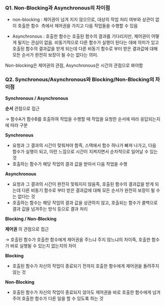### **Q1. Non-Blocking과 Asynchronous의 차이점**

- non-blocking : 제어권이 넘겨 지지 않으므로, 대상의 작업 처리 여부와 상관이 없이 호출한 함수
 측에서 제어권을 가지고 다음 작업들을 수행할 수 있음

- Asynchronous : 호출한 함수는 호출된 함수의 결과를 기다리지만, 제어권이 어떻게 될지는 관심이 없음. 비동기적으로 다른 함수가 실행이 된다는 데에 의미가 있고 호출된 함수의 결과값을 받게 되는데 다른 비동기 함수로 부터 받은 결과값에 대해 모든 순서가 완전히 보장이 될 수는 없다는 의미.

Non-blocking은 제어권의 관점, Asynchronous은 시간의 관점으로 봐야함

### **Q2. Synchronous/Asynchronous와 Blocking/Non-Blocking의 차이점**

**Synchronous / Asynchronous**

**순서** 관점으로 접근

→ 함수A가 함수B를 호출하여 작업을 수행할 때 작업을 요청한 순서에 따라 응답되는지에 따라 구분

**Synchronous**

- 요청과 그 결과의 시간이 맞춰져야 함즉, 스택에서 함수 하나가 빠져 나가고, 다음 함수가 실행이 되고, 이런 느낌으로 시간이 지켜지면서 순차적으로 일어날 수 있는 것
- 호출하는 함수가 해당 작업의 결과 값을 받아서 다음 작업을 수행

**Asynchronous**

- 요청과 그 결과의 시간이 완전히 맞춰지지 않음즉, 호출된 함수의 결과값을 받게 되는데 다른 비동기 함수로 부터 받은 결과값에 대해 모든 순서가 완전히 보장이 될 수는 없다는 것
- 호출하는 함수는 해당 작업의 결과 값을 상관하지 않고, 호출되는 함수가 콜백으로 결과 값을 넘겨주는 방식 등으로 결과 처리

**Blocking / Non-Blocking**

**제어권** 의 관점으로 접근

→ 호출된 함수가 호출한 함수에게 제어권을 주느냐 주지 않느냐의 차이즉, 호출한 함수가 바로 실행될 수 있는지 없는지의 차이

**Blocking**

- 호출된 함수가 자신의 작업이 종료되기 전까지 호출한 함수에게 제어권을 돌려주지 않는 것

**Non-Blocking**

- 호출된 함수가 자신의 작업이 종료되지 않아도 제어권을 바로 호출한 함수에게 넘겨주어 호출한 함수가 다른 일을 할 수 있도록 하는 것